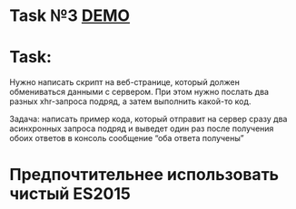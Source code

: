 # Task №3 [DEMO](https://aleksandrlinnik1.github.io/task3/)
# Task:

Нужно написать скрипт на веб-странице, который должен обмениваться данными с сервером. При этом нужно послать два разных xhr-запроса подряд, а затем выполнить какой-то код. 

Задача: написать пример кода, который отправит на сервер сразу два асинхронных запроса подряд и выведет один раз после получения обоих ответов в консоль сообщение “оба ответа получены”
# Предпочтительнее использовать чистый ES2015
